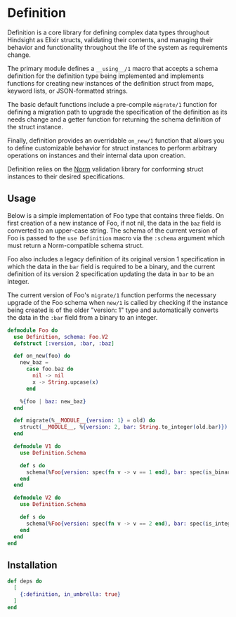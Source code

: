 # Definition

Definition is a core library for defining complex data types
throughout Hindsight as Elixir structs, validating their contents,
and managing their behavior and functionality throughout the life
of the system as requirements change.

The primary module defines a `__using__/1` macro that accepts a
schema definition for the definition type being implemented and
implements functions for creating new instances of the definition
struct from maps, keyword lists, or JSON-formatted strings.

The basic default functions include a pre-compile `migrate/1` function
for defining a migration path to upgrade the specification of the
definition as its needs change and a getter function for
returning the schema definition of the struct instance.

Finally, definition provides an overridable `on_new/1` function that allows
you to define customizable behavior for struct instances to perform
arbitrary operations on instances and their internal data upon creation.

Definition relies on the [Norm](https://hexdocs.pm/norm/Norm.html) validation
library for conforming struct instances to their desired specifications.

## Usage

Below is a simple implementation of Foo type that contains three fields.
On first creation of a new instance of Foo, if not nil, the data in the
`baz` field is converted to an upper-case string. The schema of the current
version of Foo is passed to the `use Definition` macro via the `:schema` argument
which must return a Norm-compatible schema struct.

Foo also includes a legacy definition of its original version 1 specification
in which the data in the `bar` field is required to be a binary, and the current
definition of its version 2 specification updating the data in `bar` to be an integer.

The current version of Foo's `migrate/1` function performs the necessary upgrade of
the Foo schema when `new/1` is called by checking if the instance being created is
of the older "version: 1" type and automatically converts the data in the `:bar` field
from a binary to an integer.

```elixir
defmodule Foo do
  use Definition, schema: Foo.V2
  defstruct [:version, :bar, :baz]

  def on_new(foo) do
    new_baz =
      case foo.baz do
        nil -> nil
        x -> String.upcase(x)
      end

    %{foo | baz: new_baz}
  end

  def migrate(%__MODULE__{version: 1} = old) do
    struct(__MODULE__, %{version: 2, bar: String.to_integer(old.bar)})
  end

  defmodule V1 do
    use Definition.Schema

    def s do
      schema(%Foo{version: spec(fn v -> v == 1 end), bar: spec(is_binary())})
    end
  end

  defmodule V2 do
    use Definition.Schema

    def s do
      schema(%Foo{version: spec(fn v -> v == 2 end), bar: spec(is_integer())})
    end
  end
end

```

## Installation

```elixir
def deps do
  [
    {:definition, in_umbrella: true}
  ]
end
```

